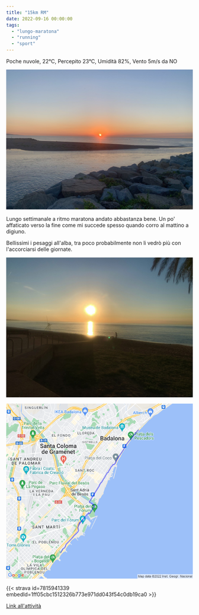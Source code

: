```yaml
---
title: "15km RM"
date: 2022-09-16 00:00:00
tags: 
  - "lungo-maratona"
  - "running"
  - "sport"
---
```


Poche nuvole, 22°C, Percepito 23°C, Umidità 82%, Vento 5m/s da NO

![](images/IMG_0299-Large.jpeg)

Lungo settimanale a ritmo maratona andato abbastanza bene. Un po' affaticato verso la fine come mi succede spesso quando corro al mattino a digiuno.

Bellissimi i pesaggi all'alba, tra poco probabilmente non li vedrò più con l'accorciarsi delle giornate.

![](images/IMG_0302-Large.jpeg)

![](images/20220916-activity-map.png)

{{< strava id=7815941339 embedId=1ff05cbc1512326b773e971dd043f54c0db19ca0 >}}

[Link all'attività](https://strava.com/activities/7815941339)
